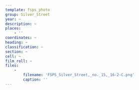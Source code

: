 ```yaml
---
template: fsps_photo
group: Silver_Street
year: ~
description: ~
places:
    - ''
coordinates: ~
heading: ~
classification: ~
section: ~
cell: ~
film_roll: ~
files:
    -
        filename: 'FSPS_Silver_Street,_no._15,_16-2-C.png'
        caption: ''
---
```

